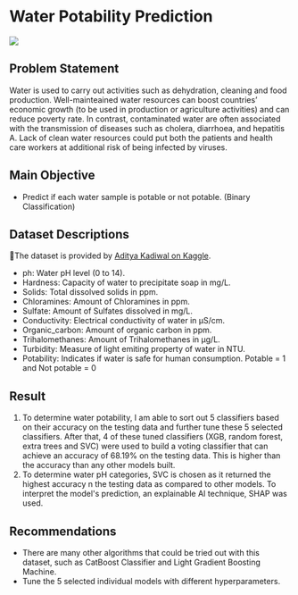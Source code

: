 # Water Potability Prediction
<a href="https://jadanpl-water-potability-prediction-app-uwz1ya.streamlitapp.com/" target="_blank"><img src="https://camo.githubusercontent.com/767be70c92254555bd347ab07908fec67854c2264b77702581bd230fd7eac54f/68747470733a2f2f7374617469632e73747265616d6c69742e696f2f6261646765732f73747265616d6c69745f62616467655f626c61636b5f77686974652e737667"></a>

## Problem Statement
Water is used to carry out activities such as dehydration, cleaning and food production. Well-mainteained water resources can boost countries’ economic growth (to be used in production or agriculture activities) and can reduce poverty rate. In contrast, contaminated water are often associated with the transmission of diseases such as cholera, diarrhoea, and hepatitis A. Lack of clean water resources could put both the patients and health care workers at additional risk of being infected by viruses.

## Main Objective
* Predict if each water sample is potable or not potable. (Binary Classification)

## Dataset Descriptions
🌟The dataset is provided by <a href="https://www.kaggle.com/datasets/adityakadiwal/water-potability">Aditya Kadiwal on Kaggle</a>.
* ph:  Water pH level (0 to 14).
* Hardness: Capacity of water to precipitate soap in mg/L.
* Solids: Total dissolved solids in ppm.
* Chloramines: Amount of Chloramines in ppm.
* Sulfate: Amount of Sulfates dissolved in mg/L.
* Conductivity: Electrical conductivity of water in μS/cm.
* Organic_carbon: Amount of organic carbon in ppm.
* Trihalomethanes: Amount of Trihalomethanes in μg/L.
* Turbidity: Measure of light emiting property of water in NTU.
* Potability: Indicates if water is safe for human consumption. Potable = 1 and Not potable = 0

## Result
1. To determine water potability, I am able to sort out 5 classifiers based on their accuracy on the testing data and further tune these 5 selected classifiers. After that, 4 of these tuned classifiers (XGB, random forest, extra trees and SVC) were used to build a voting classifier that can achieve an accuracy of 68.19% on the testing data. This is higher than the accuracy than any other models built.
2. To determine water pH categories, SVC is chosen as it returned the highest accuracy n the testing data as compared to other models. To interpret the model's prediction, an explainable AI technique, SHAP was used.    

## Recommendations
* There are many other algorithms that could be tried out with this dataset, such as CatBoost Classifier and Light Gradient Boosting Machine.
* Tune the 5 selected individual models with different hyperparameters.

